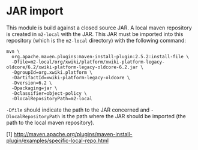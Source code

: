 JAR import
==========

This module is build against a closed source JAR.  A local maven repository is
created in `m2-local` with the JAR.  This JAR must be imported into this
repository (which is the `m2-local` directory) with the following command:

    mvn \
      org.apache.maven.plugins:maven-install-plugin:2.5.2:install-file \
      -Dfile=m2-local/org/xwiki/platform/xwiki-platform-legacy-oldcore/6.2/xwiki-platform-legacy-oldcore-6.2.jar \
      -DgroupId=org.xwiki.platform \
      -DartifactId=xwiki-platform-legacy-oldcore \
      -Dversion=6.2 \
      -Dpackaging=jar \
	  -Dclassifier=object-policy \
      -DlocalRepositoryPath=m2-local

`-Dfile` should indicate the path to the JAR concerned and
`-DlocalRepositoryPath` is the path where the JAR should be imported (the path
to the local maven repository).

[1] http://maven.apache.org/plugins/maven-install-plugin/examples/specific-local-repo.html
